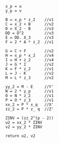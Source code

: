 ﻿~~~~
x_p = u
y_p = v

B = x_p * z_2    //v1
C = x_2 + B      //v2
D = X_2 - B      //v3
DD = D^2         //v3
E = DD. X_3      //v3
F = 2 * A * z_2  //v1

G = C + F        //v2
H = x_p * x_2    //v4
I = H + z_2      //v4
J = G * I        //v2
K = F * z_2      //v1
L = J - K        //v2
M = L * z_3      //v2

yy_2 = M - E     //Y'
N = 2 * y_p      //v1
O = N * z_2      //v1
P = O * z_3      //v1
xx_2 = P * x_q   //X'
zz_2 = P * z_ q  //Z'

ZINV = (zz_2^(p - 2))
u2 = xx_2 * ZINV
v2 = yy_2 * ZINV

return u2, v2
~~~~